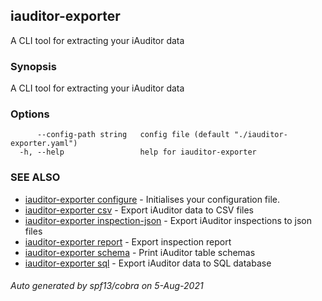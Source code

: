 ## iauditor-exporter

A CLI tool for extracting your iAuditor data

### Synopsis

A CLI tool for extracting your iAuditor data

### Options

```
      --config-path string   config file (default "./iauditor-exporter.yaml")
  -h, --help                 help for iauditor-exporter
```

### SEE ALSO

* [iauditor-exporter configure](iauditor-exporter_configure.md)	 - Initialises your configuration file.
* [iauditor-exporter csv](iauditor-exporter_csv.md)	 - Export iAuditor data to CSV files
* [iauditor-exporter inspection-json](iauditor-exporter_inspection-json.md)	 - Export iAuditor inspections to json files
* [iauditor-exporter report](iauditor-exporter_report.md)	 - Export inspection report
* [iauditor-exporter schema](iauditor-exporter_schema.md)	 - Print iAuditor table schemas
* [iauditor-exporter sql](iauditor-exporter_sql.md)	 - Export iAuditor data to SQL database

###### Auto generated by spf13/cobra on 5-Aug-2021
